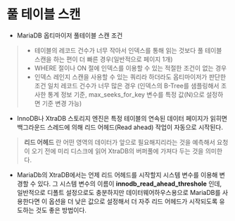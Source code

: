 # 풀 테이블 스캔
- MariaDB 옵티마이저 풀테이블 스캔 조건
> - 테이블의 레코드 건수가 너무 작아서 인덱스를 통해 읽는 것보다 풀 테이블 스캔을 하는 편이 더 빠른 경우(일반적으로 페이지 1개)  
>  - WHERE 절이나 ON 절에 인덱스를 이용할 수 있는 적절한 조건이 없는 경우
>  - 인덱스 레인지 스캔을 사용할 수 있는 쿼리라 하더라도 옵티마이저가 판단한 조건 일치 레코드 건수가 너무 많은 경우 (인덱스의 B-Tree를 샘플링해서 조사한 통계 정보 기준, max_seeks_for_key 변수를 특정 값(N)으로 설정하면 기준 변경 가능)
- InnoDB나 XtraDB 스토리지 엔진은 특정 테이블의 연속된 데이터 페이지가 읽히면 백그라운드 스레드에 의해 리드 어헤드(Read ahead) 작업이 자동으로 시작된다.
> **리드 어헤드** 란 어떤 영역의 데이터가 앞으로 필요해지리라는 것을 예측해서 요청이 오기 전에 미리 디스크에 읽어 XtraDB의 버퍼풀에 가져다 두는 것을 의미한다.
- MariaDb의 XtraDB에서는 언제 리드 어헤드를 시작할지 시스템 변수를 이용해 변경할 수 있다. 그 시스템 변수의 이름이 **innodb_read_ahead_threshole** 인데, 일반적으로 디폴트 설정으로도 충분하지만 데이터웨어하우스용으로 MariaDB를 사용한다면 이 옵션을 더 낮은 값으로 설정해서 더 자주 리드 어헤드가 시작되도록 유도하는 것도 좋은 방법이다.